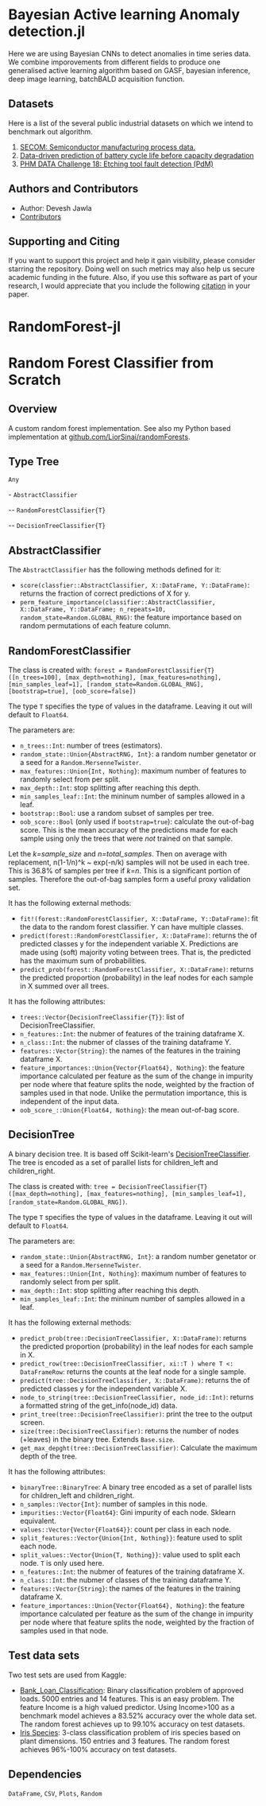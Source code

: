 # Bayesian Active learning Anomaly detection.jl

Here we are using Bayesian CNNs to detect anomalies in time series data. We combine imporovements from different fields to produce one generalised active learning algorithm based on GASF, bayesian inference, deep image learning, batchBALD acquisition function.

## Datasets

Here is a list of the several public industrial datasets on which we intend to benchmark out algorithm.

1. [SECOM: Semiconductor manufacturing process data.](https://github.com/makinarocks/awesome-industrial-machine-datasets/tree/master/data-explanation/SECOM)
2. [Data-driven prediction of battery cycle life before capacity degradation](https://github.com/makinarocks/awesome-industrial-machine-datasets/tree/master/data-explanation/Data-driven%20prediction%20of%20battery%20cycle%20life%20before%20capacity%20degradation#data-driven-prediction-of-battery-cycle-life-before-capacity-degradation)
3. [PHM DATA Challenge 18: Etching tool fault detection (PdM)](https://github.com/makinarocks/awesome-industrial-machine-datasets/tree/master/data-explanation/PHM%20Data%20Challenge%2018)

## Authors and Contributors

* Author: Devesh Jawla
* [Contributors](https://github.com/deveshjawla/MuZero.jl/graphs/contributors)

## Supporting and Citing

If you want to support this project and help it gain visibility, please consider starring
the repository. Doing well on such metrics may also help us secure academic funding in the
future. Also, if you use this software as part of your research, I would appreciate that
you include the following [citation](./CITATION.bib) in your paper.


# RandomForest-jl
# Random Forest Classifier from Scratch

## Overview

A custom random forest implementation. See also my Python based implementation at [github.com/LiorSinai/randomForests](https://github.com/LiorSinai/randomForests).

## Type Tree

`Any`

\-  `AbstractClassifier`

\-\- `RandomForestClassifier{T}`

\-\- `DecisionTreeClassifier{T}`

## AbstractClassifier

The `AbstractClassifier` has the following methods defined for it:

- `score(classfier::AbstractClassifier, X::DataFrame, Y::DataFrame)`: returns the fraction of correct predictions of X for y.
- `perm_feature_importance(classifier::AbstractClassifier,  X::DataFrame, Y::DataFrame; n_repeats=10, random_state=Random.GLOBAL_RNG)`: the feature importance based on random permutations of each feature column.

## RandomForestClassifier
The class is created with:
`forest = RandomForestClassifier{T}([n_trees=100], [max_depth=nothing], [max_features=nothing], [min_samples_leaf=1], [random_state=Random.GLOBAL_RNG], [bootstrap=true], [oob_score=false])`

The type `T` specifies the type of values in the dataframe. Leaving it out will default to `Float64`.

The parameters are:
- `n_trees::Int`: number of trees (estimators).
- `random_state::Union{AbstractRNG, Int}`: a random number genetator or a seed for a `Random.MersenneTwister`.
- `max_features::Union{Int, Nothing}`: maximum number of features to randomly select from per split.
- `max_depth::Int`: stop splitting after reaching this depth.
- `min_samples_leaf::Int`: the mininum number of samples allowed in a leaf.
- `bootstrap::Bool`: use a random subset of samples per tree.
- `oob_score::Bool` (only used if `bootstrap=true`): calculate the out-of-bag score. This is the mean accuracy of the predictions made for each sample using
only the trees that were _not_ trained on that sample.

Let the _k=sample_size_ and _n=total_samples_.
Then on average with replacement, n(1-1/n)^k ~ exp(-n/k) samples will not be used in each tree. This is 36.8% of samples per tree if _k=n_.
This is a significant portion of samples. Therefore the out-of-bag samples form a useful proxy validation set.

It has the following external methods:
- `fit!(forest::RandomForestClassifier, X::DataFrame, Y::DataFrame)`: fit the data to the random forest classifier. Y can have multiple classes.
- `predict(forest::RandomForestClassifier, X::DataFrame)`: returns the of predicted classes y for the independent variable X. Predictions are made using (soft) majority voting between trees. That is, the predicted has the maximum sum of probabilities.
- `predict_prob(forest::RandomForestClassifier, X::DataFrame)`: returns the predicted proportion (probability) in the leaf nodes for each sample in X summed over all trees.

It has the following attributes:
- `trees::Vector{DecisionTreeClassifier{T}}`: list of DecisionTreeClassifier.
- `n_features::Int`: the nubmer of features of the training dataframe X.
- `n_class::Int`: the nubmer of classes of the training dataframe Y.
- `features::Vector{String}`: the names of the features in the training dataframe X.
- `feature_importances::Union{Vector{Float64}, Nothing}`: the feature importance calculated per feature as the sum of the change in impurity per node where that feature splits the node,
weighted by the fraction of samples used in that node.
Unlike the permutation importance, this is independent of the input data.
- `oob_score_::Union{Float64, Nothing}`: the mean out-of-bag score.

## DecisionTree
A binary decision tree. It is based off Scikit-learn's [DecisionTreeClassifier](https://scikit-learn.org/stable/modules/generated/sklearn.tree.DecisionTreeClassifier.html).
 The tree is encoded as a set of parallel lists for children_left and children_right.

The class is created with:
`tree = DecisionTreeClassifier{T}([max_depth=nothing], [max_features=nothing], [min_samples_leaf=1], [random_state=Random.GLOBAL_RNG])`.

The type `T` specifies the type of values in the dataframe. Leaving it out will default to `Float64`.

The parameters are:
- `random_state::Union{AbstractRNG, Int}`: a random number genetator or a seed for a `Random.MersenneTwister`.
- `max_features::Union{Int, Nothing}`: maximum number of features to randomly select from per split.
- `max_depth::Int`: stop splitting after reaching this depth.
- `min_samples_leaf::Int`: the mininum number of samples allowed in a leaf.

It has the following external methods:
- `predict_prob(tree::DecisionTreeClassifier, X::DataFrame)`: returns the predicted proportion (probability) in the leaf nodes for each sample in X.
- `predict_row(tree::DecisionTreeClassifier, xi::T ) where T <: DataFrameRow`: returns the counts at the leaf node for a single sample.
- `predict(tree::DecisionTreeClassifier, X::DataFrame)`: returns the of predicted classes y for the independent variable X.
- `node_to_string(tree::DecisionTreeClassifier, node_id::Int)`: returns a formatted string of the get_info(node_id) data.
- `print_tree(tree::DecisionTreeClassifier)`: print the tree to the output screen.
- `size(tree::DecisionTreeClassifier)`: returns the number of nodes (+leaves) in the binary tree. Extends `Base.size`.
- `get_max_depght(tree::DecisionTreeClassifier)`: Calculate the maximum depth of the tree.


It has the following attributes:
- `binaryTree::BinaryTree`: A binary tree encoded as a set of parallel lists for children_left and children_right.
- `n_samples::Vector{Int}`: number of samples in this node.
- `impurities::Vector{Float64}`: Gini impurity of each node. Sklearn equivalent.
- `values::Vector{Vector{Float64}}`: count per class in each node.
- `split_features::Vector{Union{Int, Nothing}}`: feature used to split each node.
- `split_values::Vector{Union{T, Nothing}}`: value used to split each node. `T` is only used here.
- `n_features::Int`: the nubmer of features of the training dataframe X.
- `n_class::Int`: the nubmer of classes of the training dataframe Y.
- `features::Vector{String}`: the names of the features in the training dataframe X.
- `feature_importances::Union{Vector{Float64}, Nothing}`: the feature importance calculated per feature as the sum of the change in impurity per node where that feature splits the node,
weighted by the fraction of samples used in that node.

## Test data sets

Two test sets are used from Kaggle:
- [Bank_Loan_Classification](https://www.kaggle.com/sriharipramod/bank-loan-classification/): Binary classification problem of approved loads. 5000 entries and 14 features.
This is an easy problem. The feature Income is a high valued predictor. Using Income>100 as a benchmark model achieves a 83.52% accuracy over the whole data set.
The random forest achieves up to 99.10% accuracy on test datasets.
- [Iris Species](https://www.kaggle.com/uciml/iris): 3-class classification problem of iris species based on plant dimensions. 150 entries and 3 features.
The random forest achieves 96%-100% accuracy on test datasets.

## Dependencies

`DataFrame`, `CSV`, `Plots`, `Random`
